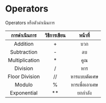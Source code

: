 # Operators
Operators หรือตัวดำเนินการ

| การดำเนินการ | วิธีการเขียน | หน้าที่ |
|:---:|:---:|:---:|
| Addition | + | บวก |
| Subtraction | - | ลบ |
| Multiplication | * | คูณ |
| Division | / | หาร |
| Floor Division | // | หารแบบตัดเศษ |
| Modulo | % | หารเพื่อเอาเศษ |
| Exponential | ** | ยกกำลัง |
